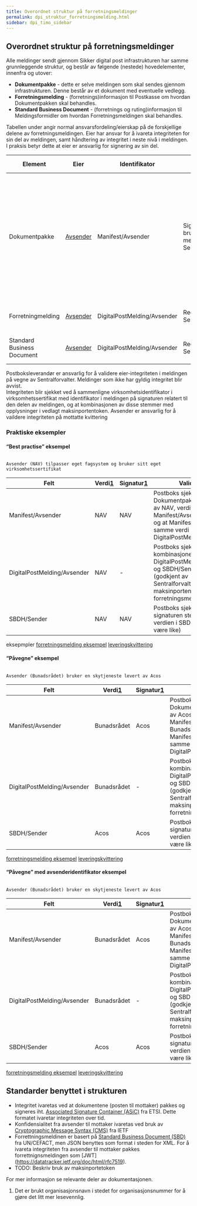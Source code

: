 ```yaml
---
title: Overordnet struktur på forretningsmeldinger
permalink: dpi_struktur_forretningsmelding.html
sidebar: dpi_timo_sidebar
---
```


<!-- ![](/images/dpi/underarbeide.png) -->

## Overordnet struktur på forretningsmeldinger

Alle meldinger sendt gjennom Sikker digital post infrastrukturen har
samme grunnleggende struktur, og består av følgende (nestede)
hovedelementer, innenfra og utover:

  - **Dokumentpakke** - dette er selve meldingen som skal sendes gjennom
    infrastrukturen. Denne består av et dokument med eventuelle vedlegg.
  - **Forretningsmelding** - (forretnings)informasjon til Postkasse om
    hvordan Dokumentpakken skal behandles.
  - **Standard Business Document** - (forretnings og ruting)informasjon
    til Meldingsformidler om hvordan Forretningsmeldingen skal
    behandles.
 
Tabellen under angir normal ansvarsfordeling/eierskap på de forskjellige
delene av forretningsmeldingen. Eier har ansvar for å ivareta
integriteten for sin del av meldingen, samt håndtering av integritet i
neste nivå i meldingen.  
I praksis betyr dette at eier er ansvarlig for signering av sin del.

| Element    | Eier     | Identifikator    | Kontroll eierskap  | Kommentar    |
| --- | --- | --- | --- | --- |
| Dokumentpakke              | [Avsender](sdp_aktorer.html) | Manifest/Avsender | Signerte bruksvilkår med Sentralforvalter | Eierskapet til dokumentpakken blir bruk til å garantere integriteten til dokumentpakken over tid. Det kan tenkes at dokumentpakken blir signert av en [Databehandler](sdp_aktorer.html). I så tilfelle bør dette klart framkomme av selve dokumentet, slik at Mottaker forstår sammenhengen. |
| Forretningmelding          | [Avsender](sdp_aktorer.html) | DigitalPostMelding/Avsender | Registrert hos Sentralforvalter | Vil som regel være den samme som eier av dokumentpakken. |
| Standard Business Document | [Avsender](sdp_aktorer.html) | DigitalPostMelding/Avsender | Registrert hos Sentralforvalter | Skal alltid være den samme som eier av Forretningsmelding |

Postboksleverandør er ansvarlig for å validere eier-integriteten i meldingen på vegne av Sentralforvalter. Meldinger som ikke har gyldig integritet blir avvist.  
Integriteten blir sjekket ved å sammenligne virksomhetsidentifikator i virksomhetssertifikat med identifikator i meldingen på signaturen relatert til den delen av meldingen, og at kombinasjonen av disse stemmer med opplysninger i vedlagt maksinportentoken. 
Avsender er ansvarlig for å vaildere integriteten på mottatte kvittering

### Praktiske eksempler

#### “Best practise” eksempel

<code>  
Avsender (NAV) tilpasser eget fagsystem og bruker sitt eget
virksomhetssertifikat  
</code>

| Felt     | Verdi[1](#link1) | Signatur[1](#link1) | Validering    |
| --- | --- | --- | --- |
| Manifest/Avsender           | NAV        | NAV           | Postboks sjekker at Dokumentpakken er signert av NAV, verdien i Manifest/Avsender er NAV og at Manifest/Avsender har samme verdi som DigitalPostMelding/Avsender |
| DigitalPostMelding/Avsender | NAV        | \-            | Postboks sjekker at kombinasjonen DigitalPostMelding/Avsender og SBDH/Sender er gyldig (godkjent av Sentralforvalter) i forhold til maksinportentoken fra forretningsmeldingen |
| SBDH/Sender                 | NAV        | NAV           | Postboks sjekker at signaturen stemmer med verdien i SBDH/Sender (skal være like) |

eksepmpler
[forretningsmelding eksempel](resources/begrep/sikkerDigitalPost/nyinf/eksempler/innbyggerpost_dpi_1_0_nav_sample.json)
[leveringskvittering](resources/begrep/sikkerDigitalPost/nyinf/eksempler/lerveringskvittering_nav_sample.json)

#### “Påvegne” eksempel

<code>  
Avsender (Bunadsrådet) bruker en skytjeneste levert av Acos  
</code>

| Felt  | Verdi[1](#link1)  | Signatur[1](#link1) | Validering      |
| --- | --- | --- | --- |
| Manifest/Avsender           | Bunadsrådet | Acos          | Postboks sjekker at Dokumentpakken er signert av Acos, verdien i Manifest/Avsender er Bunadsrådet og at Manifest/Avsender har samme verdi som DigitalPostMelding/Avsender |
| DigitalPostMelding/Avsender | Bunadsrådet | \-            | Postboks sjekker at kombinasjonen DigitalPostMelding/Avsender og SBDH/Sender er gyldig (godkjent av Sentralforvalter) i forhold til maksinportentoken fra forretningsmeldingen |
| SBDH/Sender                 | Acos        | Acos          | Postboks sjekker at signaturen stemmer med verdien i SBDH/Sender (skal være like) |

[forretningsmelding eksempel](resources/begrep/sikkerDigitalPost/nyinf/eksempler/innbyggerpost_dpi_1_0_budnad_sample.json)
[leveringskvittering](resources/begrep/sikkerDigitalPost/nyinf/eksempler/lerveringskvittering_budnad_sample.json)

#### “Påvegne” med avsenderidentifikator eksempel

<code>  
Avsender (Bunadsrådet) bruker en skytjeneste levert av Acos  
</code>

| Felt  | Verdi[1](#link1)  | Signatur[1](#link1) | Validering      |
| --- | --- | --- | --- |
| Manifest/Avsender           | Bunadsrådet | Acos          | Postboks sjekker at Dokumentpakken er signert av Acos, verdien i Manifest/Avsender er Bunadsrådet og at Manifest/Avsender har samme verdi som DigitalPostMelding/Avsender |
| DigitalPostMelding/Avsender | Bunadsrådet | \-            | Postboks sjekker at kombinasjonen DigitalPostMelding/Avsender og SBDH/Sender er gyldig (godkjent av Sentralforvalter) i forhold til maksinportentoken fra forretningsmeldingen |
| SBDH/Sender                 | Acos        | Acos          | Postboks sjekker at signaturen stemmer med verdien i SBDH/Sender (skal være like) |

[forretningsmelding eksempel](resources/begrep/sikkerDigitalPost/nyinf/eksempler/innbyggerpost_dpi_1_0_budnad_sample.json)
[leveringskvittering](resources/begrep/sikkerDigitalPost/nyinf/eksempler/lerveringskvittering_budnad2_sample.json)

## Standarder benyttet i strukturen
- Integritet ivaretas ved at dokumentene (posten til mottaker) pakkes og signeres iht. [Associated Signature Container (ASiC)](http://www.etsi.org/deliver/etsi_ts/103100_103199/103174/02.02.01_60/ts_103174v020201p.pdf) fra ETSI. Dette formatet ivaretar integriteten over tid.
- Konfidensialitet fra avsender til mottaker ivaretas ved bruk av [Cryptographic Message Syntax (CMS)](http://tools.ietf.org/html/rfc5652) fra IETF
- Forrettningsmeldinen er basert på [Standard Business Document (SBD)](http://www.gs1.org/ecom/standards/guidelines#s2) fra UN/CEFACT, men JSON benyttes som format i steden for XML. For å ivareta integriteten fra avsender til mottaker pakkes forrettnignsmeldingen som [JWT] (https://datatracker.ietf.org/doc/html/rfc7519). 
- TODO: Beskriv bruk av maksinportetoken


For mer informasjon se relevante deler av dokumentasjonen.


1.  Det er brukt organisasjonsnavn i stedet for organisasjonsnummer for
    å gjøre det litt mer lesevennlig.
